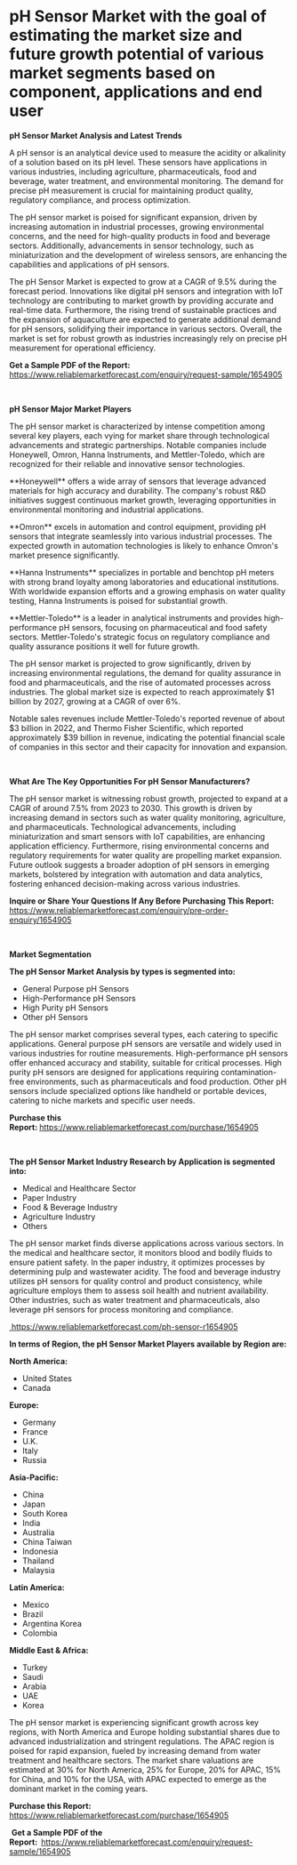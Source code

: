 <p><h1>pH Sensor Market with the goal of estimating the market size and future growth potential of various market segments based on component, applications and end user</h1></p><p><strong>pH Sensor Market Analysis and Latest Trends</strong></p>
<p><p>A pH sensor is an analytical device used to measure the acidity or alkalinity of a solution based on its pH level. These sensors have applications in various industries, including agriculture, pharmaceuticals, food and beverage, water treatment, and environmental monitoring. The demand for precise pH measurement is crucial for maintaining product quality, regulatory compliance, and process optimization.</p><p>The pH sensor market is poised for significant expansion, driven by increasing automation in industrial processes, growing environmental concerns, and the need for high-quality products in food and beverage sectors. Additionally, advancements in sensor technology, such as miniaturization and the development of wireless sensors, are enhancing the capabilities and applications of pH sensors.</p><p>The pH Sensor Market is expected to grow at a CAGR of 9.5% during the forecast period. Innovations like digital pH sensors and integration with IoT technology are contributing to market growth by providing accurate and real-time data. Furthermore, the rising trend of sustainable practices and the expansion of aquaculture are expected to generate additional demand for pH sensors, solidifying their importance in various sectors. Overall, the market is set for robust growth as industries increasingly rely on precise pH measurement for operational efficiency.</p></p>
<p><strong>Get a Sample PDF of the Report:&nbsp;</strong> <a href="https://www.reliablemarketforecast.com/enquiry/request-sample/1654905?utm_campaign=3196&utm_medium=2&utm_source=Github&utm_content=ia&utm_term=16042025&utm_id=ph-sensor">https://www.reliablemarketforecast.com/enquiry/request-sample/1654905</a></p>
<p>&nbsp;</p>
<p><strong>pH Sensor Major Market Players</strong></p>
<p><p>The pH sensor market is characterized by intense competition among several key players, each vying for market share through technological advancements and strategic partnerships. Notable companies include Honeywell, Omron, Hanna Instruments, and Mettler-Toledo, which are recognized for their reliable and innovative sensor technologies.</p><p>**Honeywell** offers a wide array of sensors that leverage advanced materials for high accuracy and durability. The company's robust R&D initiatives suggest continuous market growth, leveraging opportunities in environmental monitoring and industrial applications.</p><p>**Omron** excels in automation and control equipment, providing pH sensors that integrate seamlessly into various industrial processes. The expected growth in automation technologies is likely to enhance Omron's market presence significantly.</p><p>**Hanna Instruments** specializes in portable and benchtop pH meters with strong brand loyalty among laboratories and educational institutions. With worldwide expansion efforts and a growing emphasis on water quality testing, Hanna Instruments is poised for substantial growth.</p><p>**Mettler-Toledo** is a leader in analytical instruments and provides high-performance pH sensors, focusing on pharmaceutical and food safety sectors. Mettler-Toledo's strategic focus on regulatory compliance and quality assurance positions it well for future growth.</p><p>The pH sensor market is projected to grow significantly, driven by increasing environmental regulations, the demand for quality assurance in food and pharmaceuticals, and the rise of automated processes across industries. The global market size is expected to reach approximately $1 billion by 2027, growing at a CAGR of over 6%.</p><p>Notable sales revenues include Mettler-Toledo's reported revenue of about $3 billion in 2022, and Thermo Fisher Scientific, which reported approximately $39 billion in revenue, indicating the potential financial scale of companies in this sector and their capacity for innovation and expansion.</p></p>
<p>&nbsp;</p>
<p><strong>What Are The Key Opportunities For pH Sensor Manufacturers?</strong></p>
<p><p>The pH sensor market is witnessing robust growth, projected to expand at a CAGR of around 7.5% from 2023 to 2030. This growth is driven by increasing demand in sectors such as water quality monitoring, agriculture, and pharmaceuticals. Technological advancements, including miniaturization and smart sensors with IoT capabilities, are enhancing application efficiency. Furthermore, rising environmental concerns and regulatory requirements for water quality are propelling market expansion. Future outlook suggests a broader adoption of pH sensors in emerging markets, bolstered by integration with automation and data analytics, fostering enhanced decision-making across various industries.</p></p>
<p><strong>Inquire or Share Your Questions If Any Before Purchasing This Report:</strong> <a href="https://www.reliablemarketforecast.com/enquiry/pre-order-enquiry/1654905?utm_campaign=3196&utm_medium=2&utm_source=Github&utm_content=ia&utm_term=16042025&utm_id=ph-sensor">https://www.reliablemarketforecast.com/enquiry/pre-order-enquiry/1654905</a></p>
<p>&nbsp;</p>
<p><strong>Market Segmentation</strong></p>
<p><strong>The pH Sensor Market Analysis by types is segmented into:</strong></p>
<p><ul><li>General Purpose pH Sensors</li><li>High-Performance pH Sensors</li><li>High Purity pH Sensors</li><li>Other pH Sensors</li></ul></p>
<p><p>The pH sensor market comprises several types, each catering to specific applications. General purpose pH sensors are versatile and widely used in various industries for routine measurements. High-performance pH sensors offer enhanced accuracy and stability, suitable for critical processes. High purity pH sensors are designed for applications requiring contamination-free environments, such as pharmaceuticals and food production. Other pH sensors include specialized options like handheld or portable devices, catering to niche markets and specific user needs.</p></p>
<p><strong>Purchase this Report:&nbsp;</strong><a href="https://www.reliablemarketforecast.com/purchase/1654905?utm_campaign=3196&utm_medium=2&utm_source=Github&utm_content=ia&utm_term=16042025&utm_id=ph-sensor">https://www.reliablemarketforecast.com/purchase/1654905</a></p>
<p>&nbsp;</p>
<p><strong>The pH Sensor Market Industry Research by Application is segmented into:</strong></p>
<p><ul><li>Medical and Healthcare Sector</li><li>Paper Industry</li><li>Food & Beverage Industry</li><li>Agriculture Industry</li><li>Others</li></ul></p>
<p><p>The pH sensor market finds diverse applications across various sectors. In the medical and healthcare sector, it monitors blood and bodily fluids to ensure patient safety. In the paper industry, it optimizes processes by determining pulp and wastewater acidity. The food and beverage industry utilizes pH sensors for quality control and product consistency, while agriculture employs them to assess soil health and nutrient availability. Other industries, such as water treatment and pharmaceuticals, also leverage pH sensors for process monitoring and compliance.</p></p>
<p><a href="https://www.reliablemarketforecast.com/ph-sensor-r1654905?utm_campaign=3196&utm_medium=2&utm_source=Github&utm_content=ia&utm_term=16042025&utm_id=ph-sensor">&nbsp;https://www.reliablemarketforecast.com/ph-sensor-r1654905</a></p>
<p><strong>In terms of Region, the pH Sensor Market Players available by Region are:</strong></p>
<p>
    <p> <strong> North America: </strong>
        <ul>
            <li>United States</li>
            <li>Canada</li>
        </ul>
        </p> 
    <p> <strong> Europe: </strong>
        <ul>
            <li>Germany</li>
            <li>France</li>
            <li>U.K.</li>
            <li>Italy</li>
            <li>Russia</li>
        </ul>
        </p> 
    <p> <strong> Asia-Pacific: </strong>
        <ul>
            <li>China</li>
            <li>Japan</li>
            <li>South Korea</li>
            <li>India</li>
            <li>Australia</li>
            <li>China Taiwan</li>
            <li>Indonesia</li>
            <li>Thailand</li>
            <li>Malaysia</li>
        </ul>
        </p> 
    <p> <strong> Latin America: </strong>
        <ul>
            <li>Mexico</li>
            <li>Brazil</li>
            <li>Argentina Korea</li>
            <li>Colombia</li>
        </ul>
        </p> 
    <p> <strong> Middle East & Africa: </strong>
        <ul>
            <li>Turkey</li>
            <li>Saudi</li>
            <li>Arabia</li>
            <li>UAE</li>
            <li>Korea</li>
        </ul>
    </p>
    </p>
<p><p>The pH sensor market is experiencing significant growth across key regions, with North America and Europe holding substantial shares due to advanced industrialization and stringent regulations. The APAC region is poised for rapid expansion, fueled by increasing demand from water treatment and healthcare sectors. The market share valuations are estimated at 30% for North America, 25% for Europe, 20% for APAC, 15% for China, and 10% for the USA, with APAC expected to emerge as the dominant market in the coming years.</p></p>
<p><strong>Purchase this Report: </strong><a href="https://www.reliablemarketforecast.com/purchase/1654905?utm_campaign=3196&utm_medium=2&utm_source=Github&utm_content=ia&utm_term=16042025&utm_id=ph-sensor">https://www.reliablemarketforecast.com/purchase/1654905</a></p>
<p>&nbsp;<strong>Get a Sample PDF of the Report:&nbsp;&nbsp;</strong><a href="https://www.reliablemarketforecast.com/enquiry/request-sample/1654905?utm_campaign=3196&utm_medium=2&utm_source=Github&utm_content=ia&utm_term=16042025&utm_id=ph-sensor">https://www.reliablemarketforecast.com/enquiry/request-sample/1654905</a></p>
<p><strong></strong></p>
<p><p></p><p></p><p></p></p>